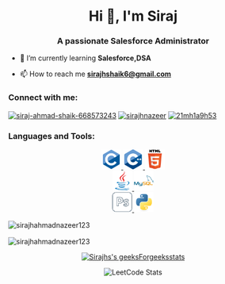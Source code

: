 <h1 align="center">Hi 👋, I'm Siraj</h1>
<h3 align="center">A passionate Salesforce Administrator</h3>

- 🌱 I’m currently learning **Salesforce,DSA**

- 📫 How to reach me **sirajhshaik6@gmail.com**

<h3 align="left">Connect with me:</h3>
<p align="left">
<a href="https://linkedin.com/in/siraj-ahmad-shaik-668573243" target="blank"><img align="center" src="https://raw.githubusercontent.com/rahuldkjain/github-profile-readme-generator/master/src/images/icons/Social/linked-in-alt.svg" alt="siraj-ahmad-shaik-668573243" height="30" width="40" /></a>
<a href="https://www.leetcode.com/sirajhnazeer" target="blank"><img align="center" src="https://raw.githubusercontent.com/rahuldkjain/github-profile-readme-generator/master/src/images/icons/Social/leet-code.svg" alt="sirajhnazeer" height="30" width="40" /></a>
<a href="https://auth.geeksforgeeks.org/user/21mh1a9h53" target="blank"><img align="center" src="https://raw.githubusercontent.com/rahuldkjain/github-profile-readme-generator/master/src/images/icons/Social/geeks-for-geeks.svg" alt="21mh1a9h53" height="30" width="40" /></a>
</p>

<h3 align="left">Languages and Tools:</h3>
<p align="center"> <a href="https://www.cprogramming.com/" target="_blank" rel="noreferrer"> 
	<img src="https://raw.githubusercontent.com/devicons/devicon/master/icons/c/c-original.svg" alt="c" width="40" height="40"/> </a> <a href="https://www.w3schools.com/cpp/" target="_blank" rel="noreferrer"> 
		<img src="https://raw.githubusercontent.com/devicons/devicon/master/icons/cplusplus/cplusplus-original.svg" alt="cplusplus" width="40" height="40"/> </a> <a href="https://www.w3.org/html/" target="_blank" rel="noreferrer"> 
			<img src="https://raw.githubusercontent.com/devicons/devicon/master/icons/html5/html5-original-wordmark.svg" alt="html5" width="40" height="40"/> </a> <a href="https://www.java.com" target="_blank" rel="noreferrer"> <br><img src="https://raw.githubusercontent.com/devicons/devicon/master/icons/java/java-original.svg" alt="java" width="40" height="40"/> </a> <a href="https://www.mysql.com/" target="_blank" rel="noreferrer"> <img src="https://raw.githubusercontent.com/devicons/devicon/master/icons/mysql/mysql-original-wordmark.svg" alt="mysql" width="40" height="40"/> </a> <a href="https://www.photoshop.com/en" target="_blank" rel="noreferrer"> <br><img src="https://raw.githubusercontent.com/devicons/devicon/master/icons/photoshop/photoshop-line.svg" alt="photoshop" width="40" height="40"/> </a> <a href="https://www.python.org" target="_blank" rel="noreferrer"> <img src="https://raw.githubusercontent.com/devicons/devicon/master/icons/python/python-original.svg" alt="python" width="40" height="40"/> </a> </p>

<p><img align="center" src="https://github-readme-stats.vercel.app/api/top-langs?username=sirajhahmadnazeer123&show_icons=true&locale=en&layout=compact" alt="sirajhahmadnazeer123" /></p>

<p><img align="center" src="https://github-readme-streak-stats.herokuapp.com/?user=sirajhahmadnazeer123&" alt="sirajhahmadnazeer123" /></p>
<center>
	
[![Sirajhs's geeksForgeeksstats](https://geeks-for-geeks-stats-api.vercel.app/?userName=21mh1a9h53)]((https://www.geeksforgeeks.org/user/21mh1a9h53/))

![LeetCode Stats](https://leetcode.card.workers.dev/sirajhnazeer?theme=auto&font=baloo&extension=null)
</center>
